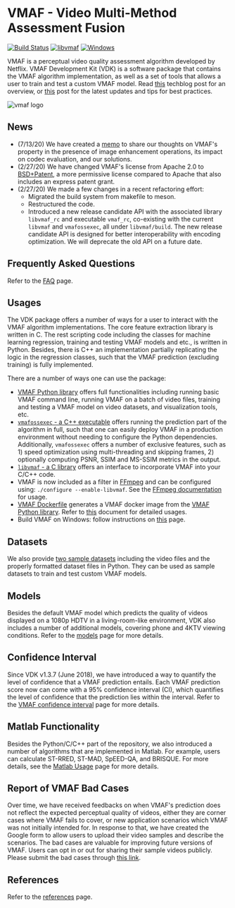 VMAF - Video Multi-Method Assessment Fusion
===================

[![Build Status](https://travis-ci.org/Netflix/vmaf.svg?branch=master)](https://travis-ci.org/Netflix/vmaf) [![libvmaf](https://github.com/Netflix/vmaf/workflows/libvmaf/badge.svg)](https://github.com/Netflix/vmaf/actions?query=workflow%3Alibvmaf) [![Windows](https://github.com/Netflix/vmaf/workflows/Windows/badge.svg)](https://github.com/Netflix/vmaf/actions?query=workflow%3AWindows)

VMAF is a perceptual video quality assessment algorithm developed by Netflix. VMAF Development Kit (VDK) is a software package that contains the VMAF algorithm implementation, as well as a set of tools that allows a user to train and test a custom VMAF model. Read [this](https://medium.com/netflix-techblog/toward-a-practical-perceptual-video-quality-metric-653f208b9652) techblog post for an overview, or [this](https://medium.com/netflix-techblog/vmaf-the-journey-continues-44b51ee9ed12) post for the latest updates and tips for best practices.

![vmaf logo](resource/images/vmaf_logo.jpg)

## News

- (7/13/20) We have created a [memo](https://docs.google.com/document/d/1dJczEhXO0MZjBSNyKmd3ARiCTdFVMNPBykH4_HMPoyY/edit?usp=sharing) to share our thoughts on VMAF's property in the presence of image enhancement operations, its impact on codec evaluation, and our solutions.
- (2/27/20) We have changed VMAF's license from Apache 2.0 to [BSD+Patent](https://opensource.org/licenses/BSDplusPatent), a more permissive license compared to Apache that also includes an express patent grant.
- (2/27/20) We made a few changes in a recent refactoring effort:
    * Migrated the build system from makefile to meson.
    * Restructured the code. 
    * Introduced a new release candidate API with the associated library `libvmaf_rc` and executable `vmaf_rc`, co-existing with the current `libvmaf` and `vmafossexec`,                all under `libvmaf/build`. The new release candidate API is designed for better interoperability with encoding optimization. We will deprecate the old API on a future            date.

## Frequently Asked Questions

Refer to the [FAQ](FAQ.md) page.

## Usages

The VDK package offers a number of ways for a user to interact with the VMAF algorithm implementations. The core feature extraction library is written in C. The rest scripting code including the classes for machine learning regression, training and testing VMAF models and etc., is written in Python. Besides, there is C++ an implementation partially replicating the logic in the regression classes, such that the VMAF prediction (excluding training) is fully implemented.

There are a number of ways one can use the package:

  - [VMAF Python library](resource/doc/VMAF_Python_library.md) offers full functionalities including running basic VMAF command line, running VMAF on a batch of video files, training and testing a VMAF model on video datasets, and visualization tools, etc.
  - [`vmafossexec` - a C++ executable](resource/doc/vmafossexec.md) offers running the prediction part of the algorithm in full, such that one can easily deploy VMAF in a production environment without needing to configure the Python dependencies. Additionally, `vmafossexec` offers a number of exclusive features, such as 1) speed optimization using multi-threading and skipping frames, 2) optionally computing PSNR, SSIM and MS-SSIM metrics in the output.
  - [`libvmaf` - a C library](libvmaf/README.md) offers an interface to incorporate VMAF into your C/C++ code.
  - VMAF is now included as a filter in [FFmpeg](http://ffmpeg.org/) and can be configured using: `./configure --enable-libvmaf`. See the [FFmpeg documentation](resource/doc/ffmpeg.md) for usage.
  - [VMAF Dockerfile](Dockerfile) generates a VMAF docker image from the [VMAF Python library](resource/doc/VMAF_Python_library.md). Refer to [this](resource/doc/docker.md) document for detailed usages.
  - Build VMAF on Windows: follow instructions on [this](resource/doc/BuildForWindows.md) page.

## Datasets

We also provide [two sample datasets](resource/doc/datasets.md) including the video files and the properly formatted dataset files in Python. They can be used as sample datasets to train and test custom VMAF models.

## Models

Besides the default VMAF model which predicts the quality of videos displayed on a 1080p HDTV in a living-room-like environment, VDK also includes a number of additional models, covering phone and 4KTV viewing conditions. Refer to the [models](resource/doc/models.md) page for more details.

## Confidence Interval

Since VDK v1.3.7 (June 2018), we have introduced a way to quantify the level of confidence that a VMAF prediction entails. Each VMAF prediction score now can come with a 95% confidence interval (CI), which quantifies the level of confidence that the prediction lies within the interval. Refer to the [VMAF confidence interval](resource/doc/conf_interval.md) page for more details.

## Matlab Functionality

Besides the Python/C/C++ part of the repository, we also introduced a number of algorithms that are implemented in Matlab. For example, users can calculate ST-RRED, ST-MAD, SpEED-QA, and BRISQUE. For more details, see the [Matlab Usage](resource/doc/matlab_usage.md) page for more details.

## Report of VMAF Bad Cases

Over time, we have received feedbacks on when VMAF's prediction does not reflect the expected perceptual quality of videos, either they are corner cases where VMAF fails to cover, or new application scenarios which VMAF was not initially intended for. In response to that, we have created the Google form to allow users to upload their video samples and describe the scenarios. The bad cases are valuable for improving future versions of VMAF. Users can opt in or out for sharing their sample videos publicly. Please submit the bad cases through [this link](https://docs.google.com/forms/d/e/1FAIpQLSdJntNoBuucMSiYoK3SDWoY1QN0yiFAi5LyEXuOyXEWJbQBtQ/viewform?usp=sf_link).

## References

Refer to the [references](resource/doc/references.md) page.

